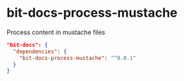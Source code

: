 # bit-docs-process-mustache
Process content in mustache files

```json
"bit-docs": {
  "dependencies": {
    "bit-docs-process-mustache": "^0.0.1"
  }
}
```
